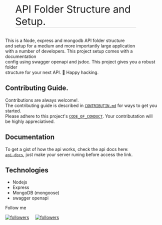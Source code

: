 <p style="margin-left: 1em; font-size: 2rem;
border-bottom: 1px solid #ccc; width: 387px">
  API Folder Structure and Setup.
</p>

This is a Node, express and mongodb API folder structure<br> and setup for a medium and more importantly large application<br> with a number of developers. This project setup comes with a documentation <br> config using swagger openapi and jsdoc. This project gives you a robust folder <br>structure for your next API. 🙂 Happy hacking.

## Contributing Guide.

Contributions are always welcome!.<br>
The contributing guide is described in [`CONTRIBUTIN.md`](CONTRIBUTING.md) for ways to get you started. <br>
Please adhere to this project's [`CODE_OF_CONDUCT`](CODE_OF_CONDUCT.md).
Your contributation will <br> be highly appreciatived.

## Documentation

To get a gist of how the api works, check the api docs here:<br> [`api-docs`](http://localhost:4000/api-docs), just make your server runing before access the link.

## Technologies
 - Nodejs
 - Express
 - MongoDB (mongoose)
 - swagger openapi
<p>Follow me</p>
<a href="https://twitter.com/CharlesEllloit">
  <img alt="followers" title="Follow me on Twitter" src="https://img.shields.io/twitter/follow/CharlesEllloit?color=58a6ff&labelColor=58a6ff&label=Follow&logo=twitter&logoColor=white&style=for-the-badge"/></a> &nbsp; &nbsp;
<a href="https://github.com/CharlesElloit">
  <img alt="followers" title="Follow me on Github" src="https://img.shields.io/github/followers/CharlesElloit?color=1f222e&labelColor=1f222e&style=for-the-badge&logo=github&label=Follow"/></a>